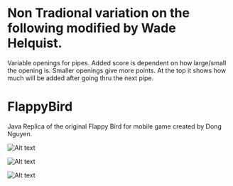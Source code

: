 Non Tradional variation on the following modified by Wade Helquist.
==========
Variable openings for pipes. 
Added score is dependent on how large/small the opening is.
Smaller openings give more points.
At the top it shows how much will be added after going thru the next pipe.

FlappyBird
==========

Java Replica of the original Flappy Bird for mobile game created by Dong Nguyen.



![Alt text](https://raw.githubusercontent.com/MicahAndWill/FlappyBird/master/screenShots/screenshot1.png "FlappyBird Screen Shot")


![Alt text](https://raw.githubusercontent.com/MicahAndWill/FlappyBird/master/screenShots/screenShot3.png "FlappyBird Screen Shot")

![Alt text](https://raw.githubusercontent.com/MicahAndWill/FlappyBird/master/screenShots/screenShot2.png "FlappyBird Screen Shot")

